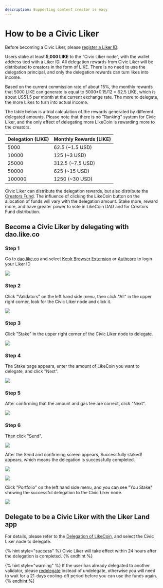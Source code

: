 ```yaml
---
description: Supporting content creator is easy
---
```


# How to be a Civic Liker

Before becoming a Civic Liker, please [register a Liker ID](https://docs.like.co/user-guide/liker-id/register).

Users stake at least **5,000 LIKE** to the “Civic Liker node”, with the wallet address tied with a Liker ID. All delegation rewards from Civic Liker will be distributed to creators in the form of LIKE. There is no need to use the delegation principal, and only the delegation rewards can turn likes into income.

Based on the current commission rate of about 15%, the monthly rewards that 5000 LIKE can generate is equal to 5000\*0.15/12 = 62.5 LIKE, which is about US$1.5 per month at the current exchange rate. The more to delegate, the more Likes to turn into actual income.

The table below is a trial calculation of the rewards generated by different delegated amounts. Please note that there is no "Ranking" system for Civic Liker, and the only effect of delegating more LikeCoin is rewarding more to the creators.

| Delegation (LIKE)	 | Monthly Rewards (LIKE) |
| ------------------ | ---------------------- |
| 5000               | 62.5 (\~1.5 USD)       |
| 10000              | 125 (\~3 USD)          |
| 25000              | 312.5 (\~7.5 USD)      |
| 50000              | 625 (\~15 USD)         |
| 100000             | 1250 (\~30 USD)        |

Civic Liker can distribute the delegation rewards, but also distribute the [Creators Fund](creators-fund.md). The influence of clicking the LikeCoin button on the allocation of funds will vary with the delegation amount. Stake more, reward more, and have greater power to vote in LikeCoin DAO and for Creators Fund distribution.



## Become a Civic Liker by delegating with dao.like.co

### Step 1

Go to [dao.like.co](https://dao.like.co) and select [Keplr Browser Extension](broken-reference) or [Authcore](../liker-id/register.md) to login your Liker ID

![](<../../.gitbook/assets/Civic Liker Web 3-01.png>)

### Step 2

Click "Validators" on the left hand side menu, then click "All" in the upper right corner, look for the Civic Liker node and click it.

![](<../../.gitbook/assets/Civic Liker Web 3-02.png>)

### Step 3

Click "Stake" in the upper right corner of the Civic Liker node to delegate.

![](<../../.gitbook/assets/Civic Liker Web 3-03.png>)

### Step 4

The Stake page appears, enter the amount of LikeCoin you want to delegate, and click "Next".

![](<../../.gitbook/assets/Civic Liker Web 3-04.png>)

### Step 5

After confirming that the amount and gas fee are correct, click "Next".

![](<../../.gitbook/assets/Civic Liker Web 3-05.png>)

### Step 6

Then click "Send".

![](<../../.gitbook/assets/Civic Liker Web 3-06.png>)

After the Send and confirming screen appears, Successfully staked! appears, which means the delegation is successfully completed.

![](<../../.gitbook/assets/Civic Liker Web 3-07.png>)

![](<../../.gitbook/assets/Civic Liker Web 3-08.png>)

Click "Portfolio" on the left hand side menu, and you can see "You Stake" showing the successful delegation to the Civic Liker node.

![](<../../.gitbook/assets/Civic Liker Web 3-09.png>)

## Delegate to be a Civic Liker with the Liker Land app

For details, please refer to the [Delegation of LikeCoin](../../general-guides/stake/delegation-of-likecoin.md), and select the Civic Liker node to delegate.

{% hint style="success" %}
Civic Liker will take effect within 24 hours after the delegation is completed.
{% endhint %}

{% hint style="warning" %}
If the user has already delegated to another validator, please [redelegate](../../general-guides/stake/redelegation-of-likecoin.md) instead of undelegate, otherwise you will need to wait for a 21-days cooling-off period before you can use the funds again.
{% endhint %}
